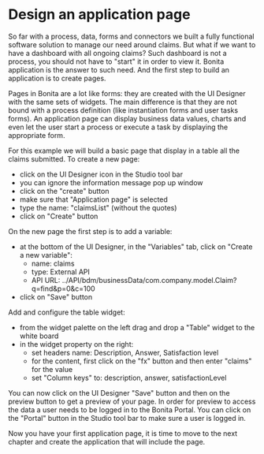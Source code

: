 # Design an application page

So far with a process, data, forms and connectors we built a fully functional software solution to manage our need around claims. But what if we want to have a dashboard with all ongoing claims? Such dashboard is not a process, you should not have to "start" it in order to view it. Bonita application is the answer to such need. And the first step to build an application is to create pages.

Pages in Bonita are a lot like forms: they are created with the UI Designer with the same sets of widgets. The main difference is that they are not bound with a process definition (like instantiation forms and user tasks forms). An application page can display business data values, charts and even let the user start a process or execute a task by displaying the appropriate form.

For this example we will build a basic page that display in a table all the claims submitted. To create a new page:
- click on the UI Designer icon in the Studio tool bar
- you can ignore the information message pop up window
- click on the "create" button
- make sure that "Application page" is selected
- type the name: "claimsList" (without the quotes)
- click on "Create" button

On the new page the first step is to add a variable:
- at the bottom of the UI Designer, in the "Variables" tab, click on "Create a new variable":
	- name: claims
	- type: External API
	- API URL: ../API/bdm/businessData/com.company.model.Claim?q=find&p=0&c=100
- click on "Save" button

Add and configure the table widget:
- from the widget palette on the left drag and drop a "Table" widget to the white board
- in the widget property on the right:
	- set headers name: Description, Answer, Satisfaction level
	- for the content, first click on the "fx" button and then enter "claims" for the value
	- set "Column keys" to: description, answer, satisfactionLevel

You can now click on the UI Designer "Save" button and then on the preview button to get a preview of your page. In order for preview to access the data a user needs to be logged in to the Bonita Portal. You can click on the "Portal" button in the Studio tool bar to make sure a user is logged in.

Now you have your first application page, it is time to move to the next chapter and create the application that will include the page.
